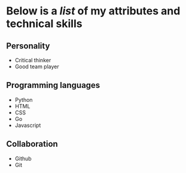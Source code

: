 # Below is a _list_ of my **attributes** and **technical skills**

## Personality
- Critical thinker
- Good team player

## Programming languages
- Python
- HTML
- CSS
- Go
- Javascript

## Collaboration
- Github
- Git
